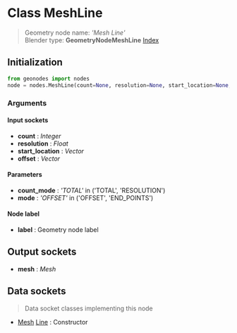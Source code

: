 
# Class MeshLine

> Geometry node name: _'Mesh Line'_<br>Blender type:  **GeometryNodeMeshLine**
[Index](/docs/index.md)

## Initialization


```python
from geonodes import nodes
node = nodes.MeshLine(count=None, resolution=None, start_location=None, offset=None, count_mode='TOTAL', mode='OFFSET', label=None)
```


### Arguments


#### Input sockets



- **count** : _Integer_
- **resolution** : _Float_
- **start_location** : _Vector_
- **offset** : _Vector_



#### Parameters



- **count_mode** : _'TOTAL'_ in ('TOTAL', 'RESOLUTION')
- **mode** : _'OFFSET'_ in ('OFFSET', 'END_POINTS')



#### Node label



- **label** : Geometry node label



## Output sockets



- **mesh** : _Mesh_



## Data sockets

> Data socket classes implementing this node


- [Mesh](../sockets/Mesh.md) [Line](../sockets/Mesh.md#line) : Constructor


